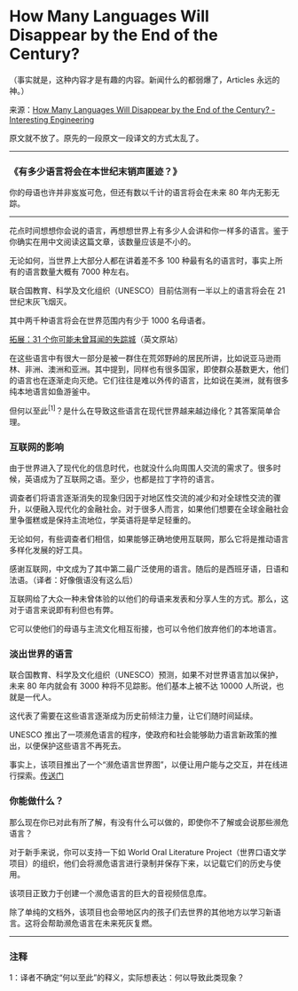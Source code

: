 # How Many Languages Will Disappear by the End of the Century?

（事实就是，这种内容才是有趣的内容。新闻什么的都弱爆了，Articles 永远的神。）

来源：[How Many Languages Will Disappear by the End of the Century? - Interesting Engineering](https://interestingengineering.com/how-many-languages-will-disappear-by-the-end-of-the-century)

原文就不放了。原先的一段原文一段译文的方式太乱了。

---

### 《有多少语言将会在本世纪末销声匿迹？》

你的母语也许并非岌岌可危，但还有数以千计的语言将会在未来 80 年内无影无踪。

---

花点时间想想你会说的语言，再想想世界上有多少人会讲和你一样多的语言。鉴于你确实在用中文阅读这篇文章，该数量应该是不小的。

无论如何，当世界上大部分人都在讲着差不多 100 种最有名的语言时，事实上所有的语言数量大概有 7000 种左右。

联合国教育、科学及文化组织（UNESCO）目前估测有一半以上的语言将会在 21 世纪末灰飞烟灭。

其中两千种语言将会在世界范围内有少于 1000 名母语者。

[拓展：31 个你可能未曾耳闻的失踪城](https://interestingengineering.com/the-31-lost-cities-you-might-not-know-from-the-city-that-sank-in-one-night-to-the-refuge-city-of-the-rainforest)（英文原站）

在这些语言中有很大一部分是被一群住在荒郊野岭的居民所讲，比如说亚马逊雨林、非洲、澳洲和亚洲。其中提到，同样也有很多国家，即使群众基数更大，他们的语言也在逐渐走向灭绝。它们往往是难以外传的语言，比如说在美洲，就有很多纯本地语言如鱼游釜中。

但何以至此<sup>[1]</sup>？是什么在导致这些语言在现代世界越来越边缘化？其答案简单合理。

### 互联网的影响

由于世界进入了现代化的信息时代，也就没什么向周围人交流的需求了。很多时候，英语成为了互联网之语。至少，也都是拉丁字符的语言。

调查者们将语言逐渐消失的现象归因于对地区性交流的减少和对全球性交流的骤升，以便融入现代化的金融社会。对于很多人而言，如果他们想要在全球金融社会里争蛋糕或是保持主流地位，学英语将是举足轻重的。

无论如何，有些调查者们相信，如果能够正确地使用互联网，那么它将是推动语言多样化发展的好工具。

感谢互联网，中文成为了其中第二最广泛使用的语言。随后的是西班牙语，日语和法语。（译者：好像俄语没有这么后）

互联网给了大众一种未曾体验的以他们的母语来发表和分享人生的方式。那么，这对于语言来说即有利但也有弊。

它可以使他们的母语与主流文化相互衔接，也可以令他们放弃他们的本地语言。

### 淡出世界的语言

联合国教育、科学及文化组织（UNESCO）预测，如果不对世界语言加以保护，未来 80 年内就会有 3000 种将不见踪影。他们基本上被不达 10000 人所说，也就是一代人。

这代表了需要在这些语言逐渐成为历史前倾注力量，让它们随时间延续。

UNESCO 推出了一项濒危语言的程序，使政府和社会能够助力语言新政策的推出，以便保护这些语言不再死去。

事实上，该项目推出了一个“濒危语言世界图”，以便让用户能与之交互，并在线进行探索。[传送门](http://www.unesco.org/languages-atlas/)

### 你能做什么？

那么现在你已对此有所了解，有没有什么可以做的，即使你不了解或会说那些濒危语言？

对于新手来说，你可以支持一下如 World Oral Literature Project（世界口语文学项目）的组织，他们会将濒危语言进行录制并保存下来，以记载它们的历史与使用。

该项目正致力于创建一个濒危语言的巨大的音视频信息库。

除了单纯的文档外，该项目也会带地区内的孩子们去世界的其他地方以学习新语言。这将会帮助濒危语言在未来死灰复燃。

---

### 注释

1：译者不确定“何以至此”的释义，实际想表达：何以导致此类现象？